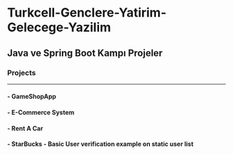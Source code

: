# Turkcell-Genclere-Yatirim-Gelecege-Yazilim

## Java ve Spring Boot Kampı Projeler

### Projects
---------------------------------------------

#### - GameShopApp

#### - E-Commerce System

#### - Rent A Car

#### - StarBucks - Basic User verification example on static user list 

